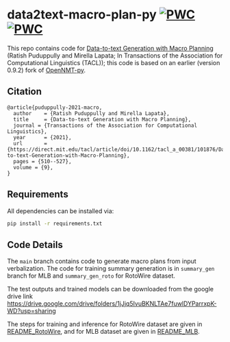 # data2text-macro-plan-py [![PWC](https://img.shields.io/endpoint.svg?url=https://paperswithcode.com/badge/data-to-text-generation-with-macro-planning/data-to-text-generation-on-rotowire-relation)](https://paperswithcode.com/sota/data-to-text-generation-on-rotowire-relation?p=data-to-text-generation-with-macro-planning) [![PWC](https://img.shields.io/endpoint.svg?url=https://paperswithcode.com/badge/data-to-text-generation-with-macro-planning/data-to-text-generation-on-mlb-dataset-2)](https://paperswithcode.com/sota/data-to-text-generation-on-mlb-dataset-2?p=data-to-text-generation-with-macro-planning)
This repo contains code for [Data-to-text Generation with Macro Planning](https://arxiv.org/abs/2102.02723) (Ratish Puduppully and Mirella Lapata;  In Transactions of the Association for Computational Linguistics (TACL)); this code is based on an earlier (version 0.9.2) fork of [OpenNMT-py](https://github.com/OpenNMT/OpenNMT-py).

## Citation
```
@article{puduppully-2021-macro,
  author    = {Ratish Puduppully and Mirella Lapata},
  title     = {Data-to-text Generation with Macro Planning},
  journal = {Transactions of the Association for Computational Linguistics},
  year      = {2021},
  url       = {https://direct.mit.edu/tacl/article/doi/10.1162/tacl_a_00381/101876/Data-to-text-Generation-with-Macro-Planning},
  pages = {510--527},
  volume = {9},
}
```

## Requirements

All dependencies can be installed via:

```bash
pip install -r requirements.txt
```

## Code Details
The `main` branch contains code to generate macro plans from input verbalization. The code for training summary generation is in `summary_gen` branch for MLB and `summary_gen_roto` for RotoWire dataset.

The test outputs and trained models can be downloaded from the google drive link https://drive.google.com/drive/folders/1jJjq5IvuBKNLTAe7fuwlDYParrxpK-WD?usp=sharing

The steps for training and inference for RotoWire dataset are given in [README_RotoWire](README_RotoWire.md), and for MLB dataset are given in [README_MLB](README_MLB.md).

